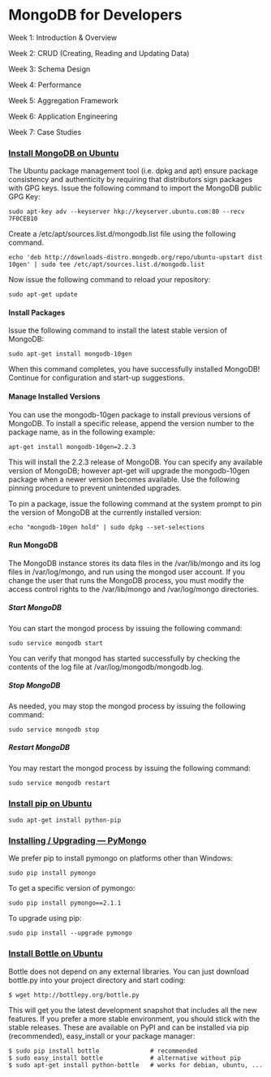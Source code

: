 MongoDB for Developers
=====

Week 1: Introduction & Overview

Week 2: CRUD (Creating, Reading and Updating Data)

Week 3: Schema Design

Week 4: Performance

Week 5: Aggregation Framework 

Week 6: Application Engineering

Week 7: Case Studies 

### <a href = "http://docs.mongodb.org/manual/tutorial/install-mongodb-on-ubuntu/">Install MongoDB on Ubuntu</a>

The Ubuntu package management tool (i.e. dpkg and apt) ensure package consistency and authenticity by requiring that distributors sign packages with GPG keys. Issue the following command to import the MongoDB public GPG Key:

```
sudo apt-key adv --keyserver hkp://keyserver.ubuntu.com:80 --recv 7F0CEB10
```
Create a /etc/apt/sources.list.d/mongodb.list file using the following command.
```
echo 'deb http://downloads-distro.mongodb.org/repo/ubuntu-upstart dist 10gen' | sudo tee /etc/apt/sources.list.d/mongodb.list
```
Now issue the following command to reload your repository:
```
sudo apt-get update
```

#### Install Packages

Issue the following command to install the latest stable version of MongoDB:
```
sudo apt-get install mongodb-10gen
```
When this command completes, you have successfully installed MongoDB! Continue for configuration and start-up suggestions.

#### Manage Installed Versions

You can use the mongodb-10gen package to install previous versions of MongoDB. To install a specific release, append the version number to the package name, as in the following example:
```
apt-get install mongodb-10gen=2.2.3
```
This will install the 2.2.3 release of MongoDB. You can specify any available version of MongoDB; however apt-get will upgrade the mongodb-10gen package when a newer version becomes available. Use the following pinning procedure to prevent unintended upgrades.

To pin a package, issue the following command at the system prompt to pin the version of MongoDB at the currently installed version:
```
echo "mongodb-10gen hold" | sudo dpkg --set-selections
```

#### Run MongoDB

The MongoDB instance stores its data files in the /var/lib/mongo and its log files in /var/log/mongo, and run using the mongod user account. If you change the user that runs the MongoDB process, you must modify the access control rights to the /var/lib/mongo and /var/log/mongo directories.

##### Start MongoDB
You can start the mongod process by issuing the following command:
```
sudo service mongodb start
```
You can verify that mongod has started successfully by checking the contents of the log file at /var/log/mongodb/mongodb.log.
##### Stop MongoDB
As needed, you may stop the mongod process by issuing the following command:
```
sudo service mongodb stop
```
##### Restart MongoDB
You may restart the mongod process by issuing the following command:
```
sudo service mongodb restart
```

### <a href = "http://www.pip-installer.org/en/latest/installing.html">Install pip on Ubuntu</a>

```
sudo apt-get install python-pip
```

### <a href = "http://api.mongodb.org/python/current/installation.html">Installing / Upgrading — PyMongo</a>

We prefer pip to install pymongo on platforms other than Windows:
```
sudo pip install pymongo
```

To get a specific version of pymongo:
```
sudo pip install pymongo==2.1.1
```

To upgrade using pip:
```
sudo pip install --upgrade pymongo
```

### <a href = "http://bottlepy.org/docs/dev/tutorial.html">Install Bottle on Ubuntu</a>

Bottle does not depend on any external libraries. You can just download bottle.py into your project directory and start coding:
```
$ wget http://bottlepy.org/bottle.py
```

This will get you the latest development snapshot that includes all the new features. If you prefer a more stable environment, you should stick with the stable releases. These are available on PyPI and can be installed via pip (recommended), easy_install or your package manager:
```
$ sudo pip install bottle              # recommended
$ sudo easy_install bottle             # alternative without pip
$ sudo apt-get install python-bottle   # works for debian, ubuntu, ...
```

